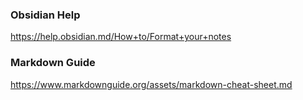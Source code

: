 ### Obsidian Help
https://help.obsidian.md/How+to/Format+your+notes
### Markdown Guide
https://www.markdownguide.org/assets/markdown-cheat-sheet.md